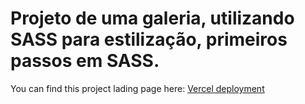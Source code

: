 # Projeto de uma galeria, utilizando SASS para estilização, primeiros passos em SASS.

You can find this project lading page here: <a href="https://galleria-react-sass-plfmoura.vercel.app/">Vercel deployment<a>
